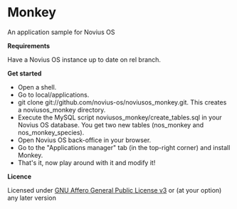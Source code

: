 Monkey
======

An application sample for Novius OS

**Requirements**

Have a Novius OS instance up to date on rel branch.

**Get started**

* Open a shell.
* Go to local/applications.
* git clone git://github.com/novius-os/noviusos_monkey.git. This creates a noviusos_monkey directory.
* Execute the MySQL script noviusos_monkey/create_tables.sql in your Novius OS database. You get two new tables (nos_monkey and nos_monkey_species).
* Open Novius OS back-office in your browser.
* Go to the "Applications manager" tab (in the top-right corner) and install Monkey.
* That's it, now play around with it and modify it!

**Licence**

Licensed under [GNU Affero General Public License v3](http://www.gnu.org/licenses/agpl-3.0.html) or (at your option) any later version
